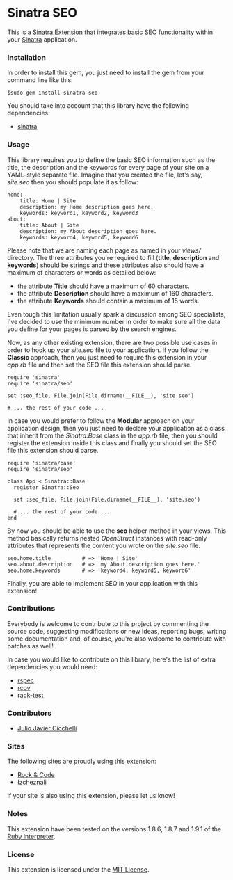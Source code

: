 # Sinatra SEO
This is a [Sinatra Extension][1] that integrates basic SEO functionality within your [Sinatra][2] application.

### Installation
In order to install this gem, you just need to install the gem from your command line like this:
  
    $sudo gem install sinatra-seo

You should take into account that this library have the following dependencies:

* [sinatra][2]

### Usage
This library requires you to define the basic SEO information such as the title, the description and the keywords for every page of your site on a YAML-style separate file. Imagine that you created the file, let's say, *site.seo* then you should populate it as follow:

    home:
        title: Home | Site
        description: my Home description goes here.
        keywords: keyword1, keyword2, keyword3
    about:
        title: About | Site
        description: my About description goes here.
        keywords: keyword4, keyword5, keyword6
        
Please note that we are naming each page as named in your *views/* directory. The three attributes you're required to fill (**title**, **description** and **keywords**) should be strings and these attributes also should have a maximum of characters or words as detailed below:

* the attribute **Title** should have a maximum of 60 characters.
* the attribute **Description** should have a maximum of 160 characters.
* the attribute **Keywords** should contain a maximum of 15 words.

Even tough this limitation usually spark a discussion among SEO specialists, I've decided to use the minimum number in order to make sure all the data you define for your pages is parsed by the search engines.

Now, as any other existing extension, there are two possible use cases in order to hook up your *site.seo* file to your application. If you follow the **Classic** approach, then you just need to require this extension in your *app.rb* file and then set the SEO file this extension should parse.

    require 'sinatra'
    require 'sinatra/seo'
    
    set :seo_file, File.join(File.dirname(__FILE__), 'site.seo')
    
    # ... the rest of your code ...
    
In case you would prefer to follow the **Modular** approach on your application design, then you just need to declare your application as a class that inherit from the *Sinatra:Base* class in the *app.rb* file, then you should register the extension inside this class and finally you should set the SEO file this extension should parse.

    require 'sinatra/base'
    require 'sinatra/seo'
    
    class App < Sinatra::Base
      register Sinatra::Seo
      
      set :seo_file, File.join(File.dirname(__FILE__), 'site.seo')
      
      # ... the rest of your code ...
    end

By now you should be able to use the **seo** helper method in your views. This method basically returns nested *OpenStruct* instances with read-only attributes that represents the content you wrote on the *site.seo* file.

    seo.home.title          # => 'Home | Site'
    seo.about.description   # => 'my About description goes here.'
    seo.home.keywords       # => 'keyword4, keyword5, keyword6'
    
Finally, you are able to implement SEO in your application with this extension!

### Contributions
Everybody is welcome to contribute to this project by commenting the source code, suggesting modifications or new ideas, reporting bugs, writing some documentation and, of course, you're also welcome to contribute with patches as well!

In case you would like to contribute on this library, here's the list of extra dependencies you would need:

* [rspec][3]
* [rcov][4]
* [rack-test][5]

### Contributors
* [Julio Javier Cicchelli][6]

### Sites
The following sites are proudly using this extension:

* [Rock & Code][9]
* [Izcheznali][10]

If your site is also using this extension, please let us know!

### Notes
This extension have been tested on the versions 1.8.6, 1.8.7 and 1.9.1 of the [Ruby interpreter][7].

### License
This extension is licensed under the [MIT License][8].

[1]: http://www.sinatrarb.com/extensions.html
[2]: http://www.sinatrarb.com/
[3]: http://rspec.info/
[4]: http://eigenclass.org/hiki/rcov
[5]: http://gitrdoc.com/brynary/rack-test/tree/master
[6]: http://github.com/mr-rock
[7]: http://www.ruby-lang.org/en/
[8]: http://creativecommons.org/licenses/MIT/
[9]: http://rock-n-code.com
[10]: http://izcheznali.net